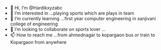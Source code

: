 - 👋 Hi, I’m @Hardikxyzabc
- 👀 I’m interested in ...playing sports which are plays in team 
- 🌱 I’m currently learning ...first year computer engineering in sanjivani college of engineering 
- 💞️ I’m looking to collaborate on sports lover ...
- 📫 How to reach me ...from ahmednagar to kopargaon bus or train to Kopargaon from anywhere 

<!---
Hardikxyzabc/Hardikxyzabc is a ✨ special ✨ repository because its `README.md` (this file) appears on your GitHub profile.
You can click the Preview link to take a look at your changes.
--->
